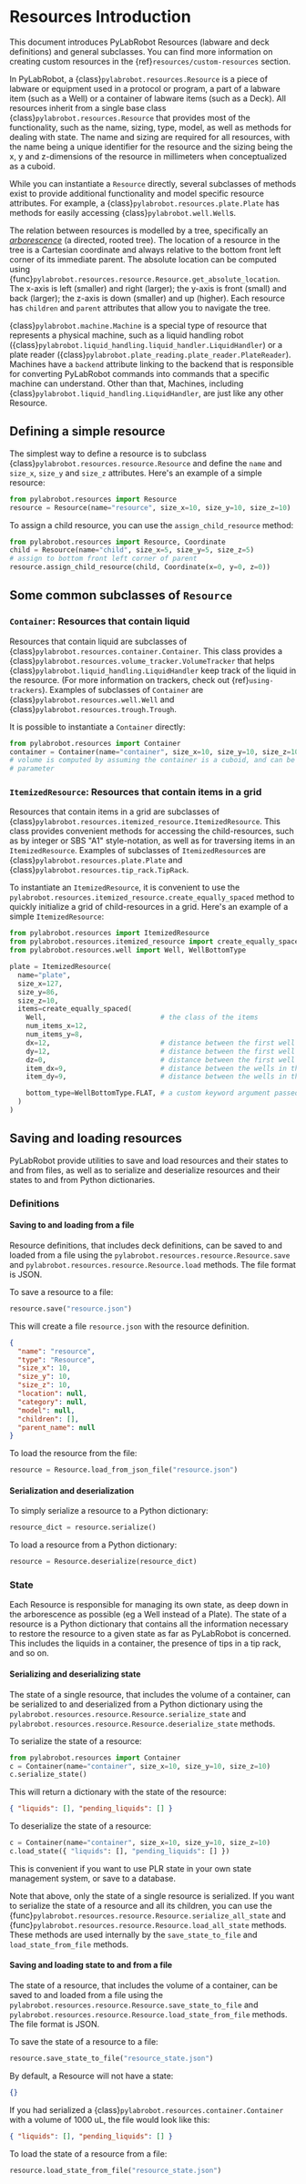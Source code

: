 # Resources Introduction

This document introduces PyLabRobot Resources (labware and deck definitions) and general subclasses. You can find more information on creating custom resources in the {ref}`resources/custom-resources` section.

In PyLabRobot, a {class}`pylabrobot.resources.Resource` is a piece of labware or equipment used in a protocol or program, a part of a labware item (such as a Well) or a container of labware items (such as a Deck). All resources inherit from a single base class {class}`pylabrobot.resources.Resource` that provides most of the functionality, such as the name, sizing, type, model, as well as methods for dealing with state. The name and sizing are required for all resources, with the name being a unique identifier for the resource and the sizing being the x, y and z-dimensions of the resource in millimeters when conceptualized as a cuboid.

While you can instantiate a `Resource` directly, several subclasses of methods exist to provide additional functionality and model specific resource attributes. For example, a {class}`pylabrobot.resources.plate.Plate` has methods for easily accessing {class}`pylabrobot.well.Well`s.

The relation between resources is modelled by a tree, specifically an [_arborescence_](<https://en.wikipedia.org/wiki/Arborescence_(graph_theory)>) (a directed, rooted tree). The location of a resource in the tree is a Cartesian coordinate and always relative to the bottom front left corner of its immediate parent. The absolute location can be computed using {func}`pylabrobot.resources.resource.Resource.get_absolute_location`. The x-axis is left (smaller) and right (larger); the y-axis is front (small) and back (larger); the z-axis is down (smaller) and up (higher). Each resource has `children` and `parent` attributes that allow you to navigate the tree.

{class}`pylabrobot.machine.Machine` is a special type of resource that represents a physical machine, such as a liquid handling robot ({class}`pylabrobot.liquid_handling.liquid_handler.LiquidHandler`) or a plate reader ({class}`pylabrobot.plate_reading.plate_reader.PlateReader`). Machines have a `backend` attribute linking to the backend that is responsible for converting PyLabRobot commands into commands that a specific machine can understand. Other than that, Machines, including {class}`pylabrobot.liquid_handling.LiquidHandler`, are just like any other Resource.

## Defining a simple resource

The simplest way to define a resource is to subclass {class}`pylabrobot.resources.resource.Resource` and define the `name` and `size_x`, `size_y` and `size_z` attributes. Here's an example of a simple resource:

```python
from pylabrobot.resources import Resource
resource = Resource(name="resource", size_x=10, size_y=10, size_z=10)
```

To assign a child resource, you can use the `assign_child_resource` method:

```python
from pylabrobot.resources import Resource, Coordinate
child = Resource(name="child", size_x=5, size_y=5, size_z=5)
# assign to bottom front left corner of parent
resource.assign_child_resource(child, Coordinate(x=0, y=0, z=0))
```

## Some common subclasses of `Resource`

### `Container`: Resources that contain liquid

Resources that contain liquid are subclasses of {class}`pylabrobot.resources.container.Container`. This class provides a {class}`pylabrobot.resources.volume_tracker.VolumeTracker` that helps {class}`pylabrobot.liquid_handling.LiquidHandler` keep track of the liquid in the resource. (For more information on trackers, check out {ref}`using-trackers`). Examples of subclasses of `Container` are {class}`pylabrobot.resources.well.Well` and {class}`pylabrobot.resources.trough.Trough`.

It is possible to instantiate a `Container` directly:

```python
from pylabrobot.resources import Container
container = Container(name="container", size_x=10, size_y=10, size_z=10)
# volume is computed by assuming the container is a cuboid, and can be adjusted with the max_volume
# parameter
```

### `ItemizedResource`: Resources that contain items in a grid

Resources that contain items in a grid are subclasses of {class}`pylabrobot.resources.itemized_resource.ItemizedResource`. This class provides convenient methods for accessing the child-resources, such as by integer or SBS "A1" style-notation, as well as for traversing items in an `ItemizedResource`. Examples of subclasses of `ItemizedResource`s are {class}`pylabrobot.resources.plate.Plate` and {class}`pylabrobot.resources.tip_rack.TipRack`.

To instantiate an `ItemizedResource`, it is convenient to use the `pylabrobot.resources.itemized_resource.create_equally_spaced` method to quickly initialize a grid of child-resources in a grid. Here's an example of a simple `ItemizedResource`:

```python
from pylabrobot.resources import ItemizedResource
from pylabrobot.resources.itemized_resource import create_equally_spaced
from pylabrobot.resources.well import Well, WellBottomType

plate = ItemizedResource(
  name="plate",
  size_x=127,
  size_y=86,
  size_z=10,
  items=create_equally_spaced(
    Well,                            # the class of the items
    num_items_x=12,
    num_items_y=8,
    dx=12,                           # distance between the first well and the border in the x-axis
    dy=12,                           # distance between the first well and the border in the y-axis
    dz=0,                            # distance between the first well and the border in the z-axis
    item_dx=9,                       # distance between the wells in the x-axis
    item_dy=9,                       # distance between the wells in the y-axis

    bottom_type=WellBottomType.FLAT, # a custom keyword argument passed to the Well initializer
  )
)
```

## Saving and loading resources

PyLabRobot provide utilities to save and load resources and their states to and from files, as well as to serialize and deserialize resources and their states to and from Python dictionaries.

### Definitions

#### Saving to and loading from a file

Resource definitions, that includes deck definitions, can be saved to and loaded from a file using the `pylabrobot.resources.resource.Resource.save` and `pylabrobot.resources.resource.Resource.load` methods. The file format is JSON.

To save a resource to a file:

```python
resource.save("resource.json")
```

This will create a file `resource.json` with the resource definition.

```json
{
  "name": "resource",
  "type": "Resource",
  "size_x": 10,
  "size_y": 10,
  "size_z": 10,
  "location": null,
  "category": null,
  "model": null,
  "children": [],
  "parent_name": null
}
```

To load the resource from the file:

```python
resource = Resource.load_from_json_file("resource.json")
```

#### Serialization and deserialization

To simply serialize a resource to a Python dictionary:

```python
resource_dict = resource.serialize()
```

To load a resource from a Python dictionary:

```python
resource = Resource.deserialize(resource_dict)
```

### State

Each Resource is responsible for managing its own state, as deep down in the arborescence as possible (eg a Well instead of a Plate). The state of a resource is a Python dictionary that contains all the information necessary to restore the resource to a given state as far as PyLabRobot is concerned. This includes the liquids in a container, the presence of tips in a tip rack, and so on.

#### Serializing and deserializing state

The state of a single resource, that includes the volume of a container, can be serialized to and deserialized from a Python dictionary using the `pylabrobot.resources.resource.Resource.serialize_state` and `pylabrobot.resources.resource.Resource.deserialize_state` methods.

To serialize the state of a resource:

```python
from pylabrobot.resources import Container
c = Container(name="container", size_x=10, size_y=10, size_z=10)
c.serialize_state()
```

This will return a dictionary with the state of the resource:

```json
{ "liquids": [], "pending_liquids": [] }
```

To deserialize the state of a resource:

```python
c = Container(name="container", size_x=10, size_y=10, size_z=10)
c.load_state({ "liquids": [], "pending_liquids": [] })
```

This is convenient if you want to use PLR state in your own state management system, or save to a database.

Note that above, only the state of a single resource is serialized. If you want to serialize the state of a resource and all its children, you can use the {func}`pylabrobot.resources.resource.Resource.serialize_all_state` and {func}`pylabrobot.resources.resource.Resource.load_all_state` methods. These methods are used internally by the `save_state_to_file` and `load_state_from_file` methods.

#### Saving and loading state to and from a file

The state of a resource, that includes the volume of a container, can be saved to and loaded from a file using the `pylabrobot.resources.resource.Resource.save_state_to_file` and `pylabrobot.resources.resource.Resource.load_state_from_file` methods. The file format is JSON.

To save the state of a resource to a file:

```python
resource.save_state_to_file("resource_state.json")
```

By default, a Resource will not have a state:

```json
{}
```

If you had serialized a {class}`pylabrobot.resources.container.Container` with a volume of 1000 uL, the file would look like this:

```json
{ "liquids": [], "pending_liquids": [] }
```

To load the state of a resource from a file:

```python
resource.load_state_from_file("resource_state.json")
```
